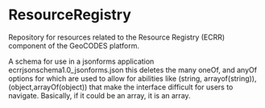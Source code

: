 # ResourceRegistry
Repository for resources related to the Resource Registry (ECRR) component of the GeoCODES platform. 

A schema for use in a jsonforms application  ecrrjsonschema1.0_jsonforms.json
this deletes the many oneOf, and anyOf options for which are used to allow
for abilities like (string, arrayof(string)), (object,arrayOf(object)) that 
make the interface difficult for users to navigate. Basically, if it could be an
array, it is an array.
